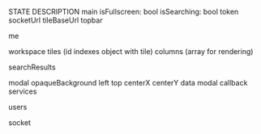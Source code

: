 STATE DESCRIPTION
main
	isFullscreen: bool
	isSearching: bool
	token
	socketUrl
	tileBaseUrl
topbar

me

workspace
	tiles (id indexes object with tile)
	columns (array for rendering)

searchResults

modal
	opaqueBackground
	left
	top
	centerX
	centerY
	data
	modal
	callback
services

users

socket
